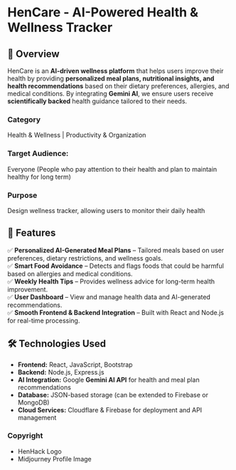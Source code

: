 # HenCare - AI-Powered Health & Wellness Tracker  

## 📌 Overview  
HenCare is an **AI-driven wellness platform** that helps users improve their health by providing **personalized meal plans, nutritional insights, and health recommendations** based on their dietary preferences, allergies, and medical conditions. By integrating **Gemini AI**, we ensure users receive **scientifically backed** health guidance tailored to their needs.  

### Category
Health & Wellness | Productivity & Organization

### Target Audience: 
Everyone (People who pay attention to their health and plan to maintain healthy for long term)

### Purpose
Design wellness tracker, allowing users to monitor their daily health

## 🚀 Features  
✅ **Personalized AI-Generated Meal Plans** – Tailored meals based on user preferences, dietary restrictions, and wellness goals.  
✅ **Smart Food Avoidance** – Detects and flags foods that could be harmful based on allergies and medical conditions.  
✅ **Weekly Health Tips** – Provides wellness advice for long-term health improvement.  
✅ **User Dashboard** – View and manage health data and AI-generated recommendations.  
✅ **Smooth Frontend & Backend Integration** – Built with React and Node.js for real-time processing.  

## 🛠️ Technologies Used  
- **Frontend:** React, JavaScript, Bootstrap  
- **Backend:** Node.js, Express.js  
- **AI Integration:** Google **Gemini AI API** for health and meal plan recommendations  
- **Database:** JSON-based storage (can be extended to Firebase or MongoDB)  
- **Cloud Services:** Cloudflare & Firebase for deployment and API management  

### Copyright
- HenHack Logo
- Midjourney Profile Image







